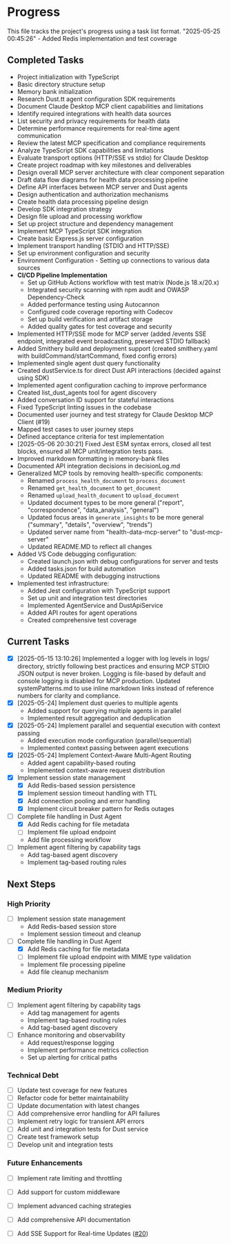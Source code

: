 # Progress

This file tracks the project's progress using a task list format.
"2025-05-25 00:45:26" - Added Redis implementation and test coverage

## Completed Tasks

* Project initialization with TypeScript
* Basic directory structure setup
* Memory bank initialization
* Research Dust.tt agent configuration SDK requirements
* Document Claude Desktop MCP client capabilities and limitations
* Identify required integrations with health data sources
* List security and privacy requirements for health data
* Determine performance requirements for real-time agent communication
* Review the latest MCP specification and compliance requirements
* Analyze TypeScript SDK capabilities and limitations
* Evaluate transport options (HTTP/SSE vs stdio) for Claude Desktop
* Create project roadmap with key milestones and deliverables
* Design overall MCP server architecture with clear component separation
* Draft data flow diagrams for health data processing pipeline
* Define API interfaces between MCP server and Dust agents
* Design authentication and authorization mechanisms
* Create health data processing pipeline design
* Develop SDK integration strategy
* Design file upload and processing workflow
* Set up project structure and dependency management
* Implement MCP TypeScript SDK integration
* Create basic Express.js server configuration
* Implement transport handling (STDIO and HTTP/SSE)
* Set up environment configuration and security
* Environment Configuration - Setting up connections to various data sources
* **CI/CD Pipeline Implementation**
  * Set up GitHub Actions workflow with test matrix (Node.js 18.x/20.x)
  * Integrated security scanning with npm audit and OWASP Dependency-Check
  * Added performance testing using Autocannon
  * Configured code coverage reporting with Codecov
  * Set up build verification and artifact storage
  * Added quality gates for test coverage and security
* Implemented HTTP/SSE mode for MCP server (added /events SSE endpoint, integrated event broadcasting, preserved STDIO fallback)
* Added Smithery build and deployment support (created smithery.yaml with buildCommand/startCommand, fixed config errors)
* Implemented single agent dust query functionality
* Created dustService.ts for direct Dust API interactions (decided against using SDK)
* Implemented agent configuration caching to improve performance
* Created list_dust_agents tool for agent discovery
* Added conversation ID support for stateful interactions
* Fixed TypeScript linting issues in the codebase
* Documented user journey and test strategy for Claude Desktop MCP Client (#19)
* Mapped test cases to user journey steps
* Defined acceptance criteria for test implementation
* [2025-05-06 20:30:21] Fixed Jest ESM syntax errors, closed all test blocks, ensured all MCP unit/integration tests pass.
* Improved markdown formatting in memory-bank files
* Documented API integration decisions in decisionLog.md
* Generalized MCP tools by removing health-specific components:
  * Renamed `process_health_document` to `process_document`
  * Renamed `get_health_document` to `get_document`
  * Renamed `upload_health_document` to `upload_document`
  * Updated document types to be more general ("report", "correspondence", "data_analysis", "general")
  * Updated focus areas in `generate_insights` to be more general ("summary", "details", "overview", "trends")
  * Updated server name from "health-data-mcp-server" to "dust-mcp-server"
  * Updated README.MD to reflect all changes
* Added VS Code debugging configuration:
  * Created launch.json with debug configurations for server and tests
  * Added tasks.json for build automation
  * Updated README with debugging instructions
* Implemented test infrastructure:
  * Added Jest configuration with TypeScript support
  * Set up unit and integration test directories
  * Implemented AgentService and DustApiService
  * Added API routes for agent operations
  * Created comprehensive test coverage

## Current Tasks

* [x] [2025-05-15 13:10:26] Implemented a logger with log levels in logs/ directory, strictly following best practices and ensuring MCP STDIO JSON output is never broken. Logging is file-based by default and console logging is disabled for MCP production. Updated systemPatterns.md to use inline markdown links instead of reference numbers for clarity and compliance.
* [x] [2025-05-24] Implement dust queries to multiple agents
  * Added support for querying multiple agents in parallel
  * Implemented result aggregation and deduplication
* [x] [2025-05-24] Implement parallel and sequential execution with context passing
  * Added execution mode configuration (parallel/sequential)
  * Implemented context passing between agent executions
* [x] [2025-05-24] Implement Context-Aware Multi-Agent Routing
  * Added agent capability-based routing
  * Implemented context-aware request distribution
* [x] Implement session state management
  * [x] Add Redis-based session persistence
  * [x] Implement session timeout handling with TTL
  * [x] Add connection pooling and error handling
  * [x] Implement circuit breaker pattern for Redis outages
* [ ] Complete file handling in Dust Agent
  * [x] Add Redis caching for file metadata
  * [ ] Implement file upload endpoint
  * Add file processing workflow
* [ ] Implement agent filtering by capability tags
  * Add tag-based agent discovery
  * Implement tag-based routing rules



## Next Steps

### High Priority

* [ ] Implement session state management
  * Add Redis-based session store
  * Implement session timeout and cleanup
* [ ] Complete file handling in Dust Agent
  * [x] Add Redis caching for file metadata
  * [ ] Implement file upload endpoint with MIME type validation
  * Implement file processing pipeline
  * Add file cleanup mechanism

### Medium Priority

* [ ] Implement agent filtering by capability tags
  * Add tag management for agents
  * Implement tag-based routing rules
  * Add tag-based agent discovery
* [ ] Enhance monitoring and observability
  * Add request/response logging
  * Implement performance metrics collection
  * Set up alerting for critical paths

### Technical Debt

* [ ] Update test coverage for new features
* [ ] Refactor code for better maintainability
* [ ] Update documentation with latest changes
* [ ] Add comprehensive error handling for API failures
* [ ] Implement retry logic for transient API errors
* [ ] Add unit and integration tests for Dust service
* [ ] Create test framework setup
* [ ] Develop unit and integration tests

### Future Enhancements

* [ ] Implement rate limiting and throttling
* [ ] Add support for custom middleware
* [ ] Implement advanced caching strategies
* [ ] Add comprehensive API documentation
* [ ] Add SSE Support for Real-time Updates ([#20](https://github.com/Ma3u/dust-mcp-server/issues/20))


